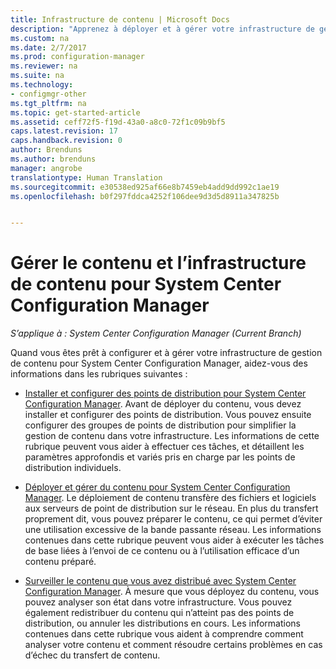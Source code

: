 ```yaml
---
title: Infrastructure de contenu | Microsoft Docs
description: "Apprenez à déployer et à gérer votre infrastructure de gestion de contenu pour System Center Configuration Manager."
ms.custom: na
ms.date: 2/7/2017
ms.prod: configuration-manager
ms.reviewer: na
ms.suite: na
ms.technology:
- configmgr-other
ms.tgt_pltfrm: na
ms.topic: get-started-article
ms.assetid: ceff72f5-f19d-43a0-a8c0-72f1c09b9bf5
caps.latest.revision: 17
caps.handback.revision: 0
author: Brenduns
ms.author: brenduns
manager: angrobe
translationtype: Human Translation
ms.sourcegitcommit: e30538ed925af66e8b7459eb4add9dd992c1ae19
ms.openlocfilehash: b0f297fddca4252f106dee9d3d5d8911a347825b


---
```

# <a name="manage-content-and-content-infrastructure-for-system-center-configuration-manager"></a>Gérer le contenu et l’infrastructure de contenu pour System Center Configuration Manager

*S’applique à : System Center Configuration Manager (Current Branch)*

Quand vous êtes prêt à configurer et à gérer votre infrastructure de gestion de contenu pour System Center Configuration Manager, aidez-vous des informations dans les rubriques suivantes :  

-   [Installer et configurer des points de distribution pour System Center Configuration Manager](../../../../core/servers/deploy/configure/install-and-configure-distribution-points.md). Avant de déployer du contenu, vous devez installer et configurer des points de distribution. Vous pouvez ensuite configurer des groupes de points de distribution pour simplifier la gestion de contenu dans votre infrastructure. Les informations de cette rubrique peuvent vous aider à effectuer ces tâches, et détaillent les paramètres approfondis et variés pris en charge par les points de distribution individuels.  

-   [Déployer et gérer du contenu pour System Center Configuration Manager](../../../../core/servers/deploy/configure/deploy-and-manage-content.md). Le déploiement de contenu transfère des fichiers et logiciels aux serveurs de point de distribution sur le réseau. En plus du transfert proprement dit, vous pouvez préparer le contenu, ce qui permet d’éviter une utilisation excessive de la bande passante réseau. Les informations contenues dans cette rubrique peuvent vous aider à exécuter les tâches de base liées à l’envoi de ce contenu ou à l’utilisation efficace d’un contenu préparé.  

-   [Surveiller le contenu que vous avez distribué avec System Center Configuration Manager](../../../../core/servers/deploy/configure/monitor-content-you-have-distributed.md). À mesure que vous déployez du contenu, vous pouvez analyser son état dans votre infrastructure. Vous pouvez également redistribuer du contenu qui n’atteint pas des points de distribution, ou annuler les distributions en cours. Les informations contenues dans cette rubrique vous aident à comprendre comment analyser votre contenu et comment résoudre certains problèmes en cas d’échec du transfert de contenu.  



<!--HONumber=Feb17_HO2-->


